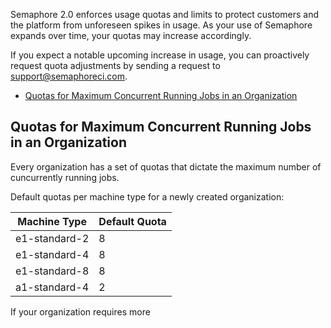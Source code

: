 Semaphore 2.0 enforces usage quotas and limits to protect customers and the
platform from unforeseen spikes in usage. As your use of Semaphore expands over
time, your quotas may increase accordingly.

If you expect a notable upcoming increase in usage, you can proactively request
quota adjustments by sending a request to <support@semaphoreci.com>.

- [Quotas for Maximum Concurrent Running Jobs in an Organization](#quotas-for-maximum-concurrent-running-jobs-in-an-organization)

## Quotas for Maximum Concurrent Running Jobs in an Organization

Every organization has a set of quotas that dictate the maximum number of
cuncurrently running jobs.

Default quotas per machine type for a newly created organization:

| Machine Type  | Default Quota |
| ------------- | ------------- |
| e1-standard-2 | 8             |
| e1-standard-4 | 8             |
| e1-standard-8 | 8             |
| a1-standard-4 | 2             |

If your organization requires more
